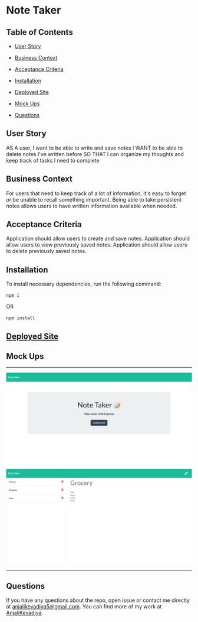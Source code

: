 # Note Taker

## Table of Contents

- [User Story](#user-story)

- [Business Context](#business-context)

- [Acceptance Criteria](#acceptance-criteria)

- [Installation](#installation)

- [Deployed Site](#deployed-site)

- [Mock Ups](#mock-ups)

- [Questions](#questions)

## User Story

AS A user, I want to be able to write and save notes
I WANT to be able to delete notes I've written before
SO THAT I can organize my thoughts and keep track of tasks I need to complete

## Business Context

For users that need to keep track of a lot of information, it's easy to forget or be unable to recall something important. Being able to take persistent notes allows users to have written information available when needed.

## Acceptance Criteria

Application should allow users to create and save notes.
Application should allow users to view previously saved notes.
Application should allow users to delete previously saved notes.

## Installation

To install necessary dependencies, run the following command:

```
npm i
```

OR

```
npm install
```

## [Deployed Site](https://note-taker-a5.herokuapp.com/)

## Mock Ups

---

<img src="public/assets/images/note-home.png" />
<img src="public/assets/images/notes.png" />

---

## Questions

If you have any questions about the repo, open issue or contact me directly at [anjalikevadiya5@gmail.com](anjalikevadiya5@gmail.com). You can find more of my work at [AnjaliKevadiya](https://github.com/AnjaliKevadiya).
